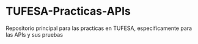 # TUFESA-Practicas-APIs
Repositorio principal para las practicas en TUFESA, especificamente para las APIs y sus pruebas

